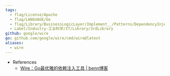 ```yaml
---
tags:
  - flag/License/Apache
  - flag/LANGUAGE/Go
  - flag/Library/BusinessLogicLayer/Implement__/Patterns/DependencyInjection
  - Label/Industry-工业科学/IT/Library/3rdLibrary
github: google/wire
go: github.com/google/wire/cmd/wire@latest
aliases:
  - wire
---
```


- References
    - [Wire：Go最优雅的依赖注入工具 | benn博客](https://www.bennhuang.com/posts/wire/)
